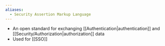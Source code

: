 ```yaml
---
aliases:
  - Security Assertion Markup Language
---
```

- An open standard for exchanging [[Authentication|authentication]] and [[Security/Authorization|authorization]] data
- Used for [[SSO]]
